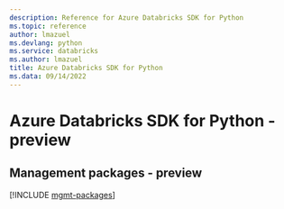 ```yaml
---
description: Reference for Azure Databricks SDK for Python
ms.topic: reference
author: lmazuel
ms.devlang: python
ms.service: databricks
ms.author: lmazuel
title: Azure Databricks SDK for Python
ms.data: 09/14/2022
---
```

# Azure Databricks SDK for Python - preview

## Management packages - preview
[!INCLUDE [mgmt-packages](databricks-mgmt-index.md)]
